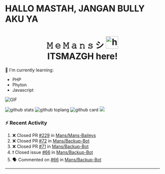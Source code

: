 # HALLO MASTAH, JANGAN BULLY AKU YA

<h1 align="center">𝙼 𝚎 𝙼 𝚊 𝚗 𝚜 シ︎ <img src="https://user-images.githubusercontent.com/1303154/88677602-1635ba80-d120-11ea-84d8-d263ba5fc3c0.gif" width="40px" alt="hi"><br>ITSMAZGH here!</h1>

:page_with_curl: I'm currently learning:
- PHP
- Phyton
- Javascript

<img align="center" fit="fill" alt="GIF" src="https://media.giphy.com/media/836HiJc7pgzy8iNXCn/giphy.gif" />


![github stats](https://github-readme-stats.vercel.app/api?username=ITSMAZGH&show_icons=true&theme=radical)
![github toplang](https://github-readme-stats.vercel.app/api/top-langs/?username=ITSMAZGH&layout=compact&theme=nightowl)
![github card](https://github-readme-stats.vercel.app/api/pin/?username=ITSMAZGH&repo=Backup-Bot&theme=dark)
![](https://github-profile-trophy.vercel.app/?username=ITSMAZGH&row=2&column=3)

### :zap: Recent Activity

<!--START_SECTION:activity-->
1. ❌ Closed PR [#229](https://github.com/ITSMAZGH/Backup-Bot/pull/229) in [Mans/Mans-Baileys](https://github.com/ITSMAZGH/Backup-Bot)
2. ❌ Closed PR [#72](https://github.com/ITSMAZGH/Backup-Bot/pull/72) in [Mans/Backup-Bot](https://github.com/ITSMAZGH/Backup-Bot)
3. ❌ Closed PR [#71](https://github.com/ITSMAZGH/Backup-Bot/pull/71) in [Mans/Backup-Bot](https://github.com/ITSMAZGH/Backup-Bot)
4. ❗️ Closed issue [#66](https://github.com/ITSMAZGH/Backup-Bot/issues/66) in [Mans/Backup-Bot](https://github.com/ITSMAZGH/Backup-Bot)
5. 🗣 Commented on [#66](https://github.com/ITSMAZGH/Backup-Bot/issues/66) in [Mans/Backup-Bot](https://github.com/ITSMAZGH/Backup-Bot)
<!--END_SECTION:activity-->

---

<!--START_SECTION:waka-->

<!--END_SECTION:waka-->
